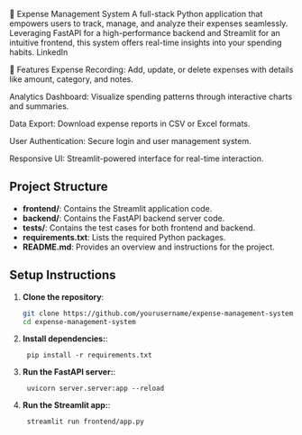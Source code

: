 💸 Expense Management System
A full-stack Python application that empowers users to track, manage, and analyze their expenses seamlessly. Leveraging FastAPI for a high-performance backend and Streamlit for an intuitive frontend, this system offers real-time insights into your spending habits.
LinkedIn

🚀 Features
Expense Recording: Add, update, or delete expenses with details like amount, category, and notes.

Analytics Dashboard: Visualize spending patterns through interactive charts and summaries.

Data Export: Download expense reports in CSV or Excel formats.

User Authentication: Secure login and user management system.

Responsive UI: Streamlit-powered interface for real-time interaction.

## Project Structure

- **frontend/**: Contains the Streamlit application code.
- **backend/**: Contains the FastAPI backend server code.
- **tests/**: Contains the test cases for both frontend and backend.
- **requirements.txt**: Lists the required Python packages.
- **README.md**: Provides an overview and instructions for the project.


## Setup Instructions

1. **Clone the repository**:
   ```bash
   git clone https://github.com/yourusername/expense-management-system.git
   cd expense-management-system
   ```
1. **Install dependencies:**:   
   ```commandline
    pip install -r requirements.txt
   ```
1. **Run the FastAPI server:**:   
   ```commandline
    uvicorn server.server:app --reload
   ```
1. **Run the Streamlit app:**:   
   ```commandline
    streamlit run frontend/app.py
   ```
